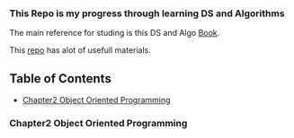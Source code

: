 ### This Repo is my progress through learning DS and Algorithms 

The main reference for studing is this DS and Algo [Book](https://www.amazon.com/Structures-Algorithms-Python-Michael-Goodrich/dp/1118290275).

This [repo](https://github.com/jwasham/coding-interview-university#dynamic-programming) has alot of usefull materials.

## Table of Contents

- [Chapter2 Object Oriented Programming](#chapter2-object-oriented-programming)


### Chapter2 Object Oriented Programming